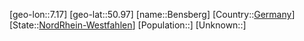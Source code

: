 ﻿---
location: [50.97,7.17]
type: City
tags:
- geo/City


SpocWebEntityId: 29101
isDeleted: false
confidential: public

---
[geo-lon::7.17]
[geo-lat::50.97]
[name::Bensberg]
[Country::[Germany](geo/Continent/Europe/Germany.md)]
[State::[NordRhein-Westfahlen](NordRhein-Westfahlen)]
[Population::]
[Unknown::]

